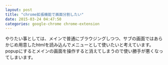 ```yaml
---
layout: post
title: "chrome拡張機能で画面分割したい"
date: 2015-03-24 04:47:50
categories: google-chrome chrome-extension
---
```

<p>やりたい事としては、メインで普通にブラウジングしつつ、サブの画面ではあらかじめ用意したhtmlを読み込んでメニューとして使いたいと考えています。<br>
popupにするとメインの画面を操作すると消えてしまうので使い勝手が悪くなってしまいます。</p>

